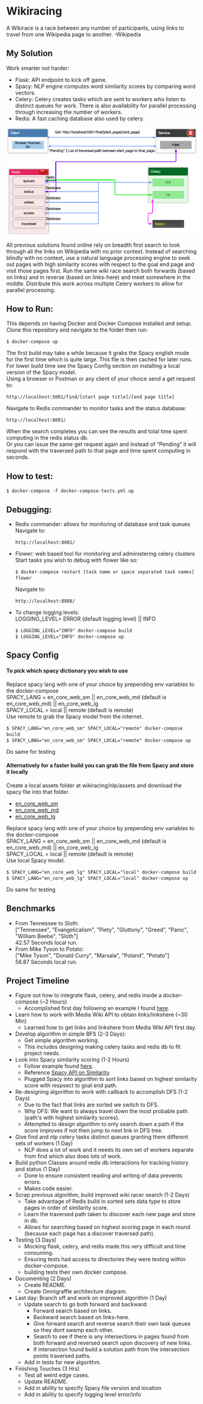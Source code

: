 # Wikiracing
A Wikirace is a race between any number of participants, using links to travel from one Wikipedia page to another.  -Wikipedia

## My Solution
Work smarter not harder:   
- Flask: API endpoint to kick off game.
- Spacy: NLP engine computes word similarity scores by comparing word vectors.
- Celery: Celery creates tasks which are sent to workers who listen to distinct queues for work. There is also availability for parallel processing through increasing the number of workers. 
- Redis: A fast caching database also used by celery.   
   
![Architecture Diagram](/images/architecture_diagram.png)  
   
All previous solutions found online rely on breadth first search to look through all the links on Wikipedia with no prior context. Instead of searching blindly with no context, use a natural language processing engine to seek out pages with high similarity scores with respect to the goal end page and visit those pages first. Run the same wiki race search both forwards (based on links) and in reverse (based on links-here) and meet somewhere in the middle. Distribute this work across multiple Celery workers to allow for parallel processing.  

## How to Run:
This depends on having Docker and Docker Compose installed and setup.   
Clone this repository and navigate to the folder then run:   
```
$ docker-compose up
```   
The first build may take a while because it grabs the Spacy english mode for the first time which is quite large. This file is then cached for later runs.   
For lower build time see the Spacy Config section on installing a local version of the Spacy model.   
Using a browser or Postman or any client of your choice send a get request to:   
```
http://localhost:5001/find/[start page title]/[end page title]
```   
Navigate to Redis commander to monitor tasks and the status database:   
```
http://localhost:8081/
```   
When the search completes you can see the results and total time spent computing in the redis status db.   
Or you can issue the same get request again and instead of “Pending” it will respond with the traversed path to that page and time spent computing in seconds.

## How to test:
```
$ docker-compose -f docker-compose-tests.yml up
```

## Debugging:
- Redis commander: allows for monitoring of database and task queues   
	Navigate to:   
	```
	http://localhost:8081/
    ``` 
- Flower: web based tool for monitoring and administering celery clusters   
	Start tasks you wish to debug with flower like so:   
	```
	$ docker-compose restart [task name or space separated task names] flower
    ```
    Navigate to:   
	```
	http://localhost:8888/
    ``` 
- To change logging levels:   
    LOGGING_LEVEL= ERROR (default logging level) || INFO
    ```
    $ LOGGING_LEVEL="INFO" docker-compose build
    $ LOGGING_LEVEL="INFO" docker-compose up
    ```
    
## Spacy Config
#### To pick which spacy dictionary you wish to use       
Replace spacy lang with one of your choice by prepending env variables to the docker-compose   
SPACY_LANG = en_core_web_sm || en_core_web_md (default is en_core_web_md) || en_core_web_lg   
SPACY_LOCAL = local || remote (default is remote)   
Use remote to grab the Spacy model from the internet.
```
$ SPACY_LANG="en_core_web_sm" SPACY_LOCAL="remote" docker-compose build
$ SPACY_LANG="en_core_web_sm" SPACY_LOCAL="remote" docker-compose up
```
Do same for testing

#### Alternatively for a faster build you can grab the file from Spacy and store it locally 
Create a local assets folder at wikiracing/nlp/assets and download the spacy file into that folder.   
- [en_core_web_sm](https://github.com/explosion/spacy-models/releases//tag/en_core_web_sm-2.2.5)
- [en_core_web_md](https://github.com/explosion/spacy-models/releases//tag/en_core_web_md-2.2.5)
- [en_core_web_lg](https://github.com/explosion/spacy-models/releases//tag/en_core_web_lg-2.2.5)   
         
Replace spacy lang with one of your choice by prepending env variables to the docker-compose   
SPACY_LANG = en_core_web_sm || en_core_web_md (default is en_core_web_md) || en_core_web_lg   
SPACY_LOCAL = local || remote (default is remote)   
Use local Spacy model.
```
$ SPACY_LANG="en_core_web_lg" SPACY_LOCAL="local" docker-compose build
$ SPACY_LANG="en_core_web_lg" SPACY_LOCAL="local" docker-compose up
```
Do same for testing

 
## Benchmarks
- From Tennessee to Sloth:   
["Tennessee", "Evangelicalism", "Piety", "Gluttony", "Greed", "Panic", "William Beebe", "Sloth"]   
42.57 Seconds local run.
- From Mike Tyson to Potato:   
["Mike Tyson", "Donald Curry", "Marsala", "Poland", "Potato"]   
56.87 Seconds local run.

## Project Timeline
- Figure out how to integrate flask, celery, and redis inside a docker-compose (~2 Hours)
    - Accomplished first day following an example I found [here](https://github.com/mattkohl/docker-flask-celery-redis).
- Learn how to work with Media Wiki API to obtain links/linkshere (~30 Min)
    - Learned how to get links and linkshere from Media Wiki API first day.
- Develop algorithm in simple BFS (2-3 Days):
    - Get simple algorithm working.
    - This includes designing making celery tasks and redis db to fit project needs.
- Look into Spacy similarity scoring (1-2 Hours)
    - Follow example found [here](https://www.geeksforgeeks.org/python-word-similarity-using-spacy/).
    - Reference [Spacy API on Similarity](https://spacy.io/usage/vectors-similarity).
    - Plugged Spacy into algorithm to sort links based on highest similarity score with respsect to goal end path.
- Re-designing algorithm to work with callback to accomplish DFS (1-2 Days)
    - Due to the fact that links are sorted we switch to DFS.
    - Why DFS: We want to always travel down the most probable path (path's with highest similarity scores).
    - Attempted to design algorithm to only search down a path if the score improves if not then jump to next link in DFS tree.
- Give find and nlp celery tasks distinct queues granting them different sets of workers (1 Day)
    - NLP does a lot of work and it needs its own set of workers separate from find which also does lots of work.
- Build python Classes around redis db interactions for tracking history and status (1 Day)
    - Done to ensure consistent reading and writing of data prevents errors.
    - Makes code easier.
- Scrap previous algorithm, build improved wiki racer search (1-2 Days)
    - Take advantage of Redis build in sorted sets data type to store pages in order of similarity score.
    - Learn the traversed path taken to discover each new page and store in db.
    - Allows for searching based on highest scoring page in each round (because each page has a discover traversed path).
- Testing (3 Days)
    - Mocking flask, celery, and redis made this very difficult and time consuming.
    - Ensuring tests had access to directories they were testing within docker-compose.
    - building tests their own docker compose.
- Documenting (2 Days)
    - Create README.
    - Create Omnigraffle architecture diagram.
- Last day: Branch off and work on improved algorithm (1 Day)
    - Update search to go both forward and backward:
        - Forward search based on links.
        - Backward search based on links-here.
        - Give forward search and reverse search their own task queues so they dont swamp each other.
        - Search to see if there is any intersections in pages found from both forward and reversed search upon discovery of new links.
        - If intersection found build a solution path from the intersection points traversed paths.
    - Add in tests for new algorithm.
- Finishing Touches (3 Hrs)
    - Test all weird edge cases.
    - Update README.
    - Add in ability to specify Spacy file version and location
    - Add in ability to specify logging level error/info